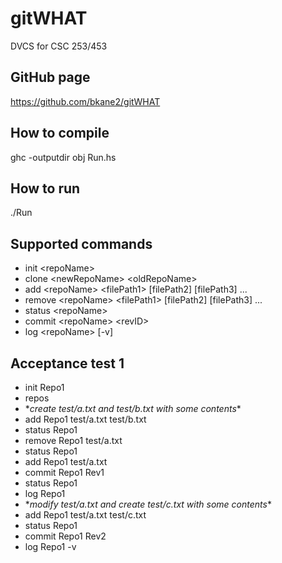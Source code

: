 # gitWHAT
DVCS for CSC 253/453

## GitHub page
https://github.com/bkane2/gitWHAT

## How to compile
ghc -outputdir obj Run.hs

## How to run
./Run

## Supported commands
* init \<repoName>
* clone \<newRepoName> \<oldRepoName>
* add \<repoName> \<filePath1> \[filePath2\] \[filePath3\] ...
* remove \<repoName> \<filePath1> \[filePath2\] \[filePath3\] ...
* status \<repoName>
* commit \<repoName> \<revID>
* log \<repoName> \[-v\]

## Acceptance test 1
* init Repo1
* repos
* \**create test/a.txt and test/b.txt with some contents*\*
* add Repo1 test/a.txt test/b.txt
* status Repo1
* remove Repo1 test/a.txt
* status Repo1
* add Repo1 test/a.txt
* commit Repo1 Rev1
* status Repo1
* log Repo1
* \**modify test/a.txt and create test/c.txt with some contents*\*
* add Repo1 test/a.txt test/c.txt
* status Repo1
* commit Repo1 Rev2
* log Repo1 -v